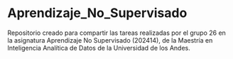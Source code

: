 # Aprendizaje_No_Supervisado
Repositorio creado para compartir las tareas realizadas por el grupo 26 en la asignatura Aprendizaje No Supervisado (202414), de la Maestría en Inteligencia Analítica de Datos de la Universidad de los Andes.
